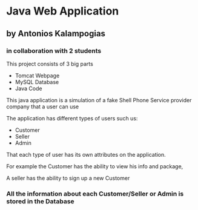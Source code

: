 # Java Web Application

## by Antonios Kalampogias

### in collaboration with 2 students

This project consists of 3 big parts

- Tomcat Webpage
- MySQL Database
- Java Code



This java application is a simulation of a fake Shell Phone Service provider company that a user can use

The application has different types of users such us:

- Customer
- Seller
- Admin

That each type of user has its own attributes on the application.

For example the Customer has the ability to view his info and package,

A seller has the ability to sign up a new Customer

### All the information about each Customer/Seller or Admin is stored in the Database 

 